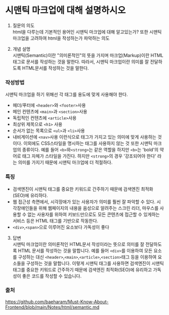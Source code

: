 # 시맨틱 마크업에 대해 설명하시오

1. 질문의 의도  
   html을 다루는데 기본적인 용어인 시맨틱 마크업에 대해 알고있는가? 또한 시맨틱 마크업을 고려하여 html을 작성하는가 파악하는 의도

2. 개념 설명  
   시맨틱(Semantic)이란 "의미론적인"의 뜻을 가지며 마크업(Markup)이란 HTML 태그로 문서를 작성하는 것을 말한다. 따라서, 시맨틱 마크업이란 의미를 잘 전달하도록 HTML문서를 작성하는 것을 말한다.

### 작성방법

시맨틱 마크업을 하기 위해선 각 태그를 용도에 맞게 사용해야 한다.

- 헤더/푸터에 `<header>`와 `<footer>`사용
- 메인 컨텐츠에 `<main>`과 `<section>`사용
- 독립적인 컨텐츠에 `<article>`사용
- 최상위 제목으로 `<h1>` 사용
- 순서가 없는 목록으로 `<ul>`과 `<li>`사용
- 내비게이션에 `<nav>`사용
  이런식으로 태그가 가지고 있는 의미에 맞게 사용하는 것이다. 이외에도 CSS스타일을 명시하는 태그를 사용하지 않는 것 또한 시맨틱 마크업의 종류이다. 예를 들어 `<b>`와`<strong>`는 같은 역할을 하지만 `<b>`는 'bold'의 약어로 태그 자체가 스타일을 가진다. 하지만 `<strong>`의 경우 '강조되어야 한다' 라는 의미를 가지기 때문에 시맨틱 마크업에 더 적절하다.

### 특징

- 검색엔진이 시맨틱 태그를 중요한 키워드로 간주하기 때문에 검색엔진 최적화(SEO)에 유리하다.
- 웹 접근성 측면에서, 시각장애가 있는 사용자가 의미를 훨씬 잘 파악할 수 있다. 시각장애인들을 위해 웹페이지의 내용을 음성으로 알려주는 스크린 리더, 마우스를 사용할 수 없는 사용자를 위하여 키보드만으로도 모든 콘텐츠에 접근할 수 있게하는 서비스 등은 HTML 태그를 기반으로 작동한다.
- `<div>`,`<span>`으로 이루어진 요소보다 가독성이 좋다

3. 답변  
   시맨틱 마크업이란 의미론적인 HTML문서 작성이라는 뜻으로 의미를 잘 전달하도록 HTML 문서를 작성하는 것을 말합니다. 예를 들어 `<div>`를 이용하여 모든 요소를 구성하는 대신 `<header>`,`<main>`,`<article>`,`<section>`태그 등을 이용하여 요소들을 구성하는 것을 말합니다. 이렇게 시맨틱 태그를 사용하면 검색엔진이 시맨틱 태그를 중요한 키워드로 간주하기 때문에 검색엔진 최적화(SEO)에 유리하고 가독성이 좋은 코드를 작성할 수 있습니다.

### 출처

https://github.com/baeharam/Must-Know-About-Frontend/blob/main/Notes/html/semantic.md
